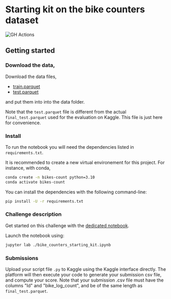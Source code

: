 # Starting kit on the bike counters dataset

![GH Actions](https://github.com/ramp-kits/bike_counters/actions/workflows/main.yml/badge.svg)

## Getting started

### Download the data,

Download the data files,
 - [train.parquet](https://github.com/ramp-kits/bike_counters/releases/download/v0.1.0/train.parquet)
 - [test.parquet](https://github.com/ramp-kits/bike_counters/releases/download/v0.1.0/test.parquet)

and put them into into the data folder.

Note that the `test.parquet` file is different from the actual `final_test.parquet` used for the evaluation on Kaggle. This file is just here for convenience.

### Install

To run the notebook you will need the dependencies listed
in `requirements.txt`. 

It is recommended to create a new virtual environement for this project. For instance, with conda,
```bash
conda create -n bikes-count python=3.10
conda activate bikes-count
```

You can install the dependencies with the following command-line:

```bash
pip install -U -r requirements.txt
```


### Challenge description

Get started on this challenge with the
[dedicated notebook](bike_counters_starting_kit.ipynb).

Launch the notebook using:

```bash
jupyter lab ./bike_counters_starting_kit.ipynb
```

### Submissions

Upload your script file `.py` to Kaggle using the Kaggle interface directly.
The platform will then execute your code to generate your submission csv file, and compute your score.
Note that your submission .csv file must have the columns "Id" and "bike_log_count", and be of the same length as `final_test.parquet`.
